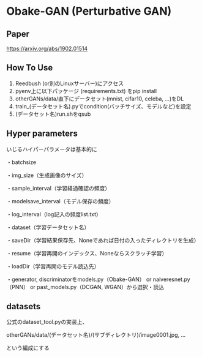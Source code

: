 # Obake-GAN (Perturbative GAN)
## Paper
https://arxiv.org/abs/1902.01514

## How To Use
1. Reedbush (or別のLinuxサーバー)にアクセス
2. pyenv上に以下パッケージ (requirements.txt) をpip install
3. otherGANs/data/直下にデータセット(mnist, cifar10, celeba, …)をDL
4. train_(データセット名).pyでcondition(バッチサイズ、モデルなど)を設定
5. (データセット名)run.shをqsub

## Hyper parameters
いじるハイパーパラメータは基本的に

・batchsize

・img_size（生成画像のサイズ）

・sample_interval（学習経過確認の頻度）

・modelsave_interval（モデル保存の頻度）

・log_interval（log記入の頻度list.txt）

・dataset（学習データセット名）

・saveDir（学習結果保存先、Noneであれば日付の入ったディレクトリを生成）

・resume（学習再開のインデックス、Noneならスクラッチ学習）

・loadDir（学習再開のモデル読込先）


・generator, discriminatorをmodels.py（Obake-GAN） or naiveresnet.py（PNN） or past_models.py（DCGAN, WGAN）から選択・読込

## datasets
公式のdataset_tool.pyの実装上、

otherGANs/data/(データセット名)/(サブディレクトリ)/image0001.jpg, …

という編成にする
